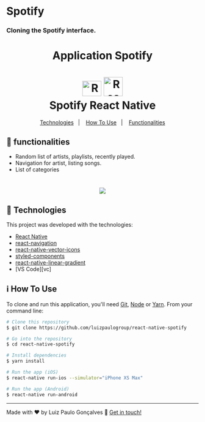 # Spotify
 
### Cloning the Spotify interface.

<h1 align="center">Application Spotify</h1>

<h1 align="center">
    <img alt="React logo" width="50px" height="40px" src="https://github.com/luizpaulogroup/react-native-spotify/blob/master/src/Gif/react.png" />
    <img alt="React logo" width="50px" height="50px" src="https://github.com/luizpaulogroup/react-native-spotify/blob/master/src/Gif/spotify.png" />
    <br>
    Spotify React Native
</h1>

<p align="center">
  <a href="#rocket-technologies">Technologies</a>&nbsp;&nbsp;&nbsp;|&nbsp;&nbsp;&nbsp;
  <a href="#information_source-how-to-use">How To Use</a>&nbsp;&nbsp;&nbsp;|&nbsp;&nbsp;&nbsp;
  <a href="#pencil-functionalities">Functionalities</a>
</p>

## :pencil: functionalities

- Random list of artists, playlists, recently played.
- Navigation for artist, listing songs.
- List of categories

<h1 align="center"><img src="https://github.com/luizpaulogroup/spotify/blob/master/src/Gif/GIF.gif" /></h1>

## :rocket: Technologies

This project was developed with the technologies:

-  [React Native](http://www.reactnative.com/)
-  [react-navigation](https://reactnavigation.org/)
-  [react-native-vector-icons](https://github.com/oblador/react-native-vector-icons)
-  [styled-components](https://www.styled-components.com/)
-  [react-native-linear-gradient](https://github.com/react-native-community/react-native-linear-gradient)
-  [VS Code][vc]

## :information_source: How To Use

To clone and run this application, you'll need [Git](https://git-scm.com), [Node](https://nodejs.org/en/) or [Yarn](https://yarnpkg.com/). From your command line:

```bash
# Clone this repository
$ git clone https://github.com/luizpaulogroup/react-native-spotify

# Go into the repository
$ cd react-native-spotify

# Install dependencies
$ yarn install

# Run the app (iOS)
$ react-native run-ios --simulator="iPhone XS Max"

# Run the app (Android)
$ react-native run-android

```

---

Made with ♥ by Luiz Paulo Gonçalves :wave: [Get in touch!](https://www.linkedin.com/in/luiz-paulo/)